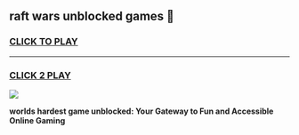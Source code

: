 
## raft wars unblocked games 👋
<h3>
<a href="https://premium.freeplayer.one?title=raft_wars_unblocked_games&ref=13F">CLICK TO PLAY</a></h3>
<hr>

<h3>
<a href="https://premium.freeplayer.one?title=raft_wars_unblocked_games&ref=13F">CLICK 2 PLAY</a>
  
</h3>

<a href="https://premium.freeplayer.one?title=raft_wars_unblocked_games&ref=12F/"><img src="https://clearcache.store/games.png"></a>


**worlds hardest game unblocked: Your Gateway to Fun and Accessible Online Gaming**
